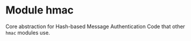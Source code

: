 # Module hmac

Core abstraction for Hash-based Message Authentication Code that other `hmac` modules use.
